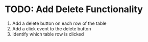 # TODO: Add Delete Functionality

1. Add a delete button on each row of the table
1. Add a click event to the delete button
1. Identify which table row is clicked
